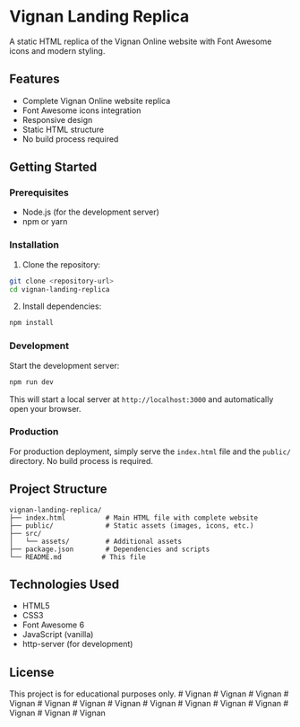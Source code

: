 # Vignan Landing Replica

A static HTML replica of the Vignan Online website with Font Awesome icons and modern styling.

## Features

- Complete Vignan Online website replica
- Font Awesome icons integration
- Responsive design
- Static HTML structure
- No build process required

## Getting Started

### Prerequisites

- Node.js (for the development server)
- npm or yarn

### Installation

1. Clone the repository:
```bash
git clone <repository-url>
cd vignan-landing-replica
```

2. Install dependencies:
```bash
npm install
```

### Development

Start the development server:
```bash
npm run dev
```

This will start a local server at `http://localhost:3000` and automatically open your browser.

### Production

For production deployment, simply serve the `index.html` file and the `public/` directory. No build process is required.

## Project Structure

```
vignan-landing-replica/
├── index.html          # Main HTML file with complete website
├── public/             # Static assets (images, icons, etc.)
├── src/
│   └── assets/         # Additional assets
├── package.json        # Dependencies and scripts
└── README.md          # This file
```

## Technologies Used

- HTML5
- CSS3
- Font Awesome 6
- JavaScript (vanilla)
- http-server (for development)

## License

This project is for educational purposes only.
#   V i g n a n  
 #   V i g n a n  
 #   V i g n a n  
 #   V i g n a n  
 #   V i g n a n  
 #   V i g n a n  
 #   V i g n a n  
 #   V i g n a n  
 #   V i g n a n  
 #   V i g n a n  
 #   V i g n a n  
 #   V i g n a n  
 #   V i g n a n  
 #   V i g n a n  
 